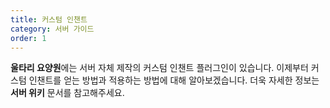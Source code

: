 ```yaml
---
title: 커스텀 인챈트
category: 서버 가이드
order: 1
---
```


**울타리 요양원**에는 서버 자체 제작의 커스텀 인챈트 플러그인이 있습니다.
이제부터 커스텀 인챈트를 얻는 방법과 적용하는 방법에 대해 알아보겠습니다.
더욱 자세한 정보는 **서버 위키** 문서를 참고해주세요.
